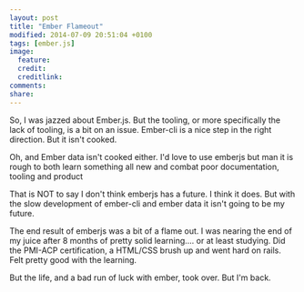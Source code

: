 ```yaml
---
layout: post
title: "Ember Flameout"
modified: 2014-07-09 20:51:04 +0100
tags: [ember.js]
image:
  feature: 
  credit: 
  creditlink: 
comments: 
share: 
---
```

So, I was jazzed about Ember.js. But the tooling, or more specifically the lack of tooling, is a bit on an issue. Ember-cli is a nice step in the right direction. But it isn't cooked. 

Oh, and Ember data isn't cooked either. I'd love to use emberjs but man it is rough to both learn something all new and combat poor documentation, tooling and product 

That is NOT to say I don't think emberjs has a future. I think it does. But with the slow development of ember-cli and ember data it isn't going to be my future.

The end result of emberjs was a bit of a flame out. I was nearing the end of my juice after 8 months of pretty solid learning.... or at least studying. Did the PMI-ACP certification, a HTML/CSS brush up and went hard on rails. Felt pretty good with the learning. 

But the life, and a bad run of luck with ember, took over. But I'm back.